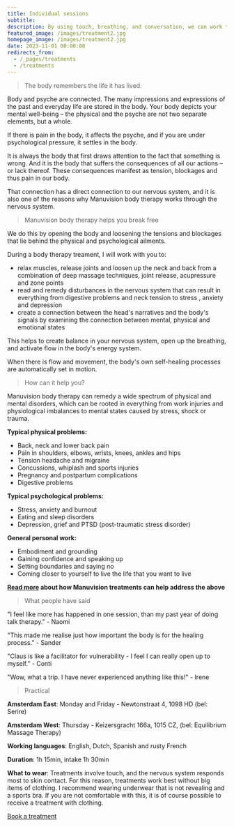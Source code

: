 ```yaml
---
title: Individual sessions
subtitle: 
description: By using touch, breathing, and conversation, we can work together to relieve the tension causing your symptoms, restore your nervous system's balance, and activate your body’s natural healing processes. Available in English, Dutch, Spanish, and (rusty) French.
featured_image: /images/treatment2.jpg
homepage_image: /images/treatment2.jpg
date: 2023-11-01 00:00:00
redirects_from:
  - /_pages/treatments
  - /treatments
---
```


> The body remembers the life it has lived.

Body and psyche are connected.
The many impressions and expressions of the past and everyday life are stored in the body.
Your body depicts your mental well-being – the physical and the psyche are not two separate elements, but a whole.

If there is pain in the body, it affects the psyche, and if you are under psychological pressure, it settles in the body.

It is always the body that first draws attention to the fact that something is wrong.
And it is the body that suffers the consequences of all our actions – or lack thereof.
These consequences manifest as tension, blockages and thus pain in our body.

That connection has a direct connection to our nervous system, and it is also one of the reasons why Manuvision body therapy works through the nervous system.

> Manuvision body therapy helps you break free

We do this by opening the body and loosening the tensions and blockages that lie behind the physical and psychological ailments.

During a body therapy treament, I will work with you to:

* relax muscles, release joints and loosen up the neck and back from a combination of deep massage techniques, joint release, acupressure and zone points
* read and remedy disturbances in the nervous system that can result in everything from digestive problems and neck tension to stress , anxiety and depression
* create a connection between the head's narratives and the body's signals by examining the connection between mental, physical and emotional states

This helps to create balance in your nervous system, open up the breathing, and activate flow in the body's energy system.

When there is flow and movement, the body's own self-healing processes are automatically set in motion.

> How can it help you?

Manuvision body therapy can remedy a wide spectrum of physical and mental disorders, which can be rooted in everything from work injuries and physiological imbalances to mental states caused by stress, shock or trauma.

**Typical physical problems:**

* Back, neck and lower back pain
* Pain in shoulders, elbows, wrists, knees, ankles and hips
* Tension headache and migraine
* Concussions, whiplash and sports injuries
* Pregnancy and postpartum complications
* Digestive problems

**Typical psychological problems:**

* Stress, anxiety and burnout
* Eating and sleep disorders
* Depression, grief and PTSD (post-traumatic stress disorder)

**General personal work:**

* Embodiment and grounding
* Gaining confidence and speaking up
* Setting boundaries and saying no
* Coming closer to yourself to live the life that you want to live

**[Read more](https://manuvision-dk.translate.goog/hvad-kan-kropsterapi-hjaelpe-med/?_x_tr_sl=da&_x_tr_tl=en&_x_tr_hl=en-US&_x_tr_pto=wapp) about how Manuvision treatments can help address the above**

> What people have said

"I feel like more has happened in one session, than my past year of doing talk therapy." -  Naomi

"This made me realise just how important the body is for the healing process." - Sander

"Claus is like a facilitator for vulnerability - I feel I can really open up to myself." - Conti

"Wow, what a trip. I have never experienced anything like this!" - Irene

> Practical

**Amsterdam East**:
Monday and Friday - Newtonstraat 4, 1098 HD (bel: Serire)

**Amsterdam West**:
Thursday - Keizersgracht 166a, 1015 CZ, (bel: Equilibrium Massage Therapy)

**Working languages**:
English, Dutch, Spanish and rusty French

**Duration**:
1h 15min, intake 1h 30min

**What to wear**:
Treatments involve touch, and the nervous system responds most to skin contact.
For this reason, treatments work best without big items of clothing.
I recommend wearing underwear that is not revealing and a sports bra.
If you are not comfortable with this, it is of course possible to receive a treatment with clothing.

<a href="/contact" class="button button--large">Book a treatment</a>

